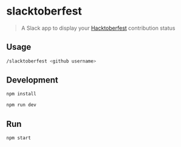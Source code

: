 # slacktoberfest

>A Slack app to display your [Hacktoberfest] contribution status

[hacktoberfest]:https://hacktoberfest.digitalocean.com/

## Usage

```bash
/slacktoberfest <github username>
```

## Development

```bash
npm install

npm run dev
```

## Run

```bash
npm start
```
